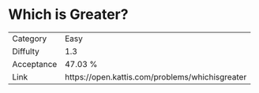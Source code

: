 # Which is Greater?

<table>
    <tr>
        <td>Category</td>
        <td>Easy</td>
    </tr>
    <tr>
        <td>Diffulty</td>
        <td>1.3</td>
    </tr>
    <tr>
        <td>Acceptance</td>
        <td>47.03 %</td>
    </tr>
    <tr>
        <td>Link</td>
        <td>https://open.kattis.com/problems/whichisgreater</td>
    </tr>
</table>